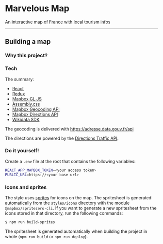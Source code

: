 # Marvelous Map

[An interactive map of France with local tourism infos](https://sheub.github.io/marvelous-map)


------

## Building a map 

### Why this project?


### Tech

The summary:
- [React](https://facebook.github.io/react/)
- [Redux](http://redux.js.org/)
- [Mapbox GL JS](https://www.mapbox.com/mapbox-gl-js/api/)
- [Assembly.css](https://www.mapbox.com/assembly/)
- [Mapbox Geocoding API](https://www.mapbox.com/api-documentation/#geocoding)
- [Mapbox Directions API](https://www.mapbox.com/api-documentation/#directions)
- [Wikidata SDK](https://github.com/maxlath/wikidata-sdk)

The geocoding is delivered with https://adresse.data.gouv.fr/api

The directions are powered by the [Directions Traffic API](https://www.mapbox.com/api-documentation/#directions).

### Do it yourself!

Create a `.env` file at the root that contains the following variables:

```sh
REACT_APP_MAPBOX_TOKEN=<your access token>
PUBLIC_URL=https://<your base url>
```

### Icons and sprites

The style uses [sprites](https://www.mapbox.com/help/define-sprite/) for icons on the map. The spritesheet is generated automatically from the `styles/icons` directory with the module `@mapbox/spritezero-cli`. If you want to generate a new spritesheet from the icons stored in that directory, run the following commands:

```sh
$ npm run build-sprites
```

The spritesheet is generated automatically when building the project in whole (`npm run build` or `npm run deploy`).

